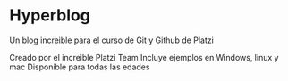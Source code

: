 # Hyperblog
Un blog increible para el curso de Git y Github de Platzi

Creado por el increible Platzi Team
Incluye ejemplos en Windows, linux y mac
Disponible para todas las edades
